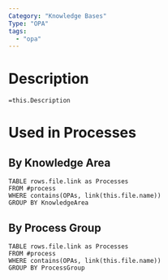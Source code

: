 ```yaml
---
Category: "Knowledge Bases"
Type: "OPA"
tags:
  - "opa"
---
```

# Description
`=this.Description`
# Used in Processes
## By Knowledge Area
```dataview
TABLE rows.file.link as Processes
FROM #process 
WHERE contains(OPAs, link(this.file.name))
GROUP BY KnowledgeArea
```
## By Process Group
```dataview
TABLE rows.file.link as Processes
FROM #process 
WHERE contains(OPAs, link(this.file.name))
GROUP BY ProcessGroup
```


